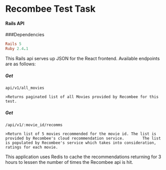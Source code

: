 # Recombee Test Task 
#### Rails API

###Dependencies

```ruby
Rails 5
Ruby 2.4.1
```

This Rails api serves up JSON for the React frontend. Available endpoints are as follows:

##### Get

`api/v1/all_movies`

    >Returns paginated list of all Movies provided by Recombee for this test.
    
##### Get

`/api/v1/:movie_id/recomms`

    >Return list of 5 movies recommended for the movie id. The list is provided by Recombee's cloud recommendation service.        The list is populated by Recombee's service which takes into consideration, ratings for each movie.
    
This application uses Redis to cache the recommendations returning for 3 hours to lessen the number of times the Recombee api is hit.
